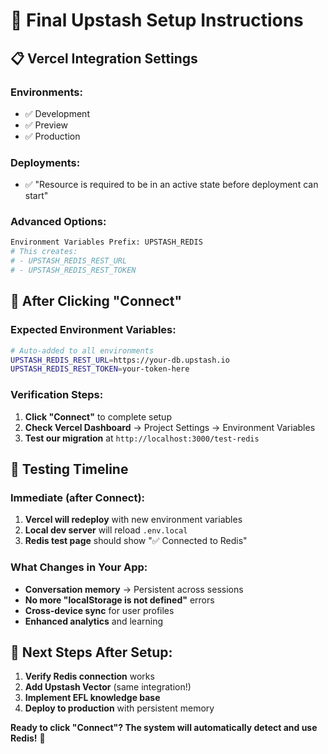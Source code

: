 # 🎯 Final Upstash Setup Instructions

## 📋 **Vercel Integration Settings**

### **Environments:**
- ✅ Development
- ✅ Preview  
- ✅ Production

### **Deployments:**
- ✅ "Resource is required to be in an active state before deployment can start"

### **Advanced Options:**
```bash
Environment Variables Prefix: UPSTASH_REDIS
# This creates:
# - UPSTASH_REDIS_REST_URL
# - UPSTASH_REDIS_REST_TOKEN
```

## 🔄 **After Clicking "Connect"**

### **Expected Environment Variables:**
```bash
# Auto-added to all environments
UPSTASH_REDIS_REST_URL=https://your-db.upstash.io
UPSTASH_REDIS_REST_TOKEN=your-token-here
```

### **Verification Steps:**
1. **Click "Connect"** to complete setup
2. **Check Vercel Dashboard** → Project Settings → Environment Variables
3. **Test our migration** at `http://localhost:3000/test-redis`

## 🧪 **Testing Timeline**

### **Immediate (after Connect):**
1. **Vercel will redeploy** with new environment variables
2. **Local dev server** will reload `.env.local`
3. **Redis test page** should show "✅ Connected to Redis"

### **What Changes in Your App:**
- **Conversation memory** → Persistent across sessions
- **No more "localStorage is not defined"** errors
- **Cross-device sync** for user profiles
- **Enhanced analytics** and learning

## 🎯 **Next Steps After Setup:**

1. **Verify Redis connection** works
2. **Add Upstash Vector** (same integration!)
3. **Implement EFL knowledge base** 
4. **Deploy to production** with persistent memory

**Ready to click "Connect"? The system will automatically detect and use Redis!** 🚀 